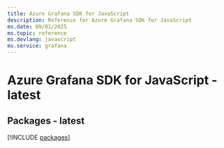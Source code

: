 ```yaml
---
title: Azure Grafana SDK for JavaScript
description: Reference for Azure Grafana SDK for JavaScript
ms.date: 09/01/2025
ms.topic: reference
ms.devlang: javascript
ms.service: grafana
---
```

# Azure Grafana SDK for JavaScript - latest
## Packages - latest
[!INCLUDE [packages](grafana-index.md)]